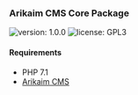 ### Arikaim CMS Core Package
![version: 1.0.0](https://img.shields.io/github/release/arikaim/core.svg)
![license: GPL3](https://img.shields.io/badge/License-GPLv3-blue.svg)



#### Requirements 
  * PHP 7.1
  * [Arikaim CMS](https://github.com/arikaim/arikaim)